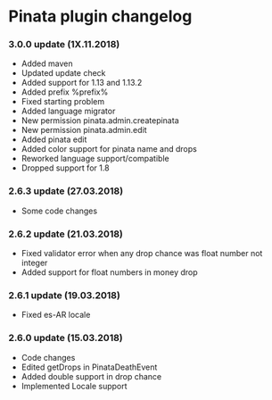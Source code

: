 # Pinata plugin changelog

### 3.0.0 update (1X.11.2018)
* Added maven
* Updated update check
* Added support for 1.13 and 1.13.2
* Added prefix %prefix%
* Fixed starting problem
* Added language migrator
* New permission pinata.admin.createpinata
* New permission pinata.admin.edit
* Added pinata edit
* Added color support for pinata name and drops
* Reworked language support/compatible
* Dropped support for 1.8

### 2.6.3 update (27.03.2018)
* Some code changes

### 2.6.2 update (21.03.2018)
* Fixed validator error when any drop chance was float number not integer
* Added support for float numbers in money drop

### 2.6.1 update (19.03.2018)
* Fixed es-AR locale

### 2.6.0 update (15.03.2018)
* Code changes
* Edited getDrops in PinataDeathEvent
* Added double support in drop chance
* Implemented Locale support